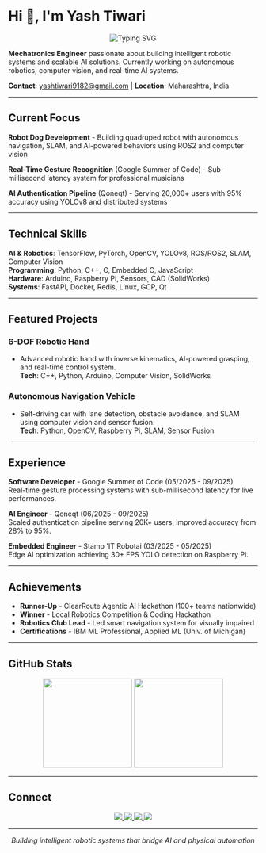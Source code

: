 # Hi 👋, I'm Yash Tiwari

<p align="center">
  <img src="https://readme-typing-svg.demolab.com?font=Fira+Code&size=24&pause=1000&color=00D4FF&center=true&vCenter=true&width=600&lines=AI+%26+Robotics+Engineer;Machine+Learning+Specialist;Autonomous+Systems+Developer" alt="Typing SVG" />
</p>

**Mechatronics Engineer** passionate about building intelligent robotic systems and scalable AI solutions. Currently working on autonomous robotics, computer vision, and real-time AI systems.

**Contact**: yashtiwari9182@gmail.com | **Location**: Maharashtra, India

---

## Current Focus

**Robot Dog Development** - Building quadruped robot with autonomous navigation, SLAM, and AI-powered behaviors using ROS2 and computer vision

**Real-Time Gesture Recognition** (Google Summer of Code) - Sub-millisecond latency system for professional musicians

**AI Authentication Pipeline** (Qoneqt) - Serving 20,000+ users with 95% accuracy using YOLOv8 and distributed systems

---

## Technical Skills

**AI & Robotics**: TensorFlow, PyTorch, OpenCV, YOLOv8, ROS/ROS2, SLAM, Computer Vision  
**Programming**: Python, C++, C, Embedded C, JavaScript  
**Hardware**: Arduino, Raspberry Pi, Sensors, CAD (SolidWorks)  
**Systems**: FastAPI, Docker, Redis, Linux, GCP, Qt

---
## Featured Projects

### 6-DOF Robotic Hand
- Advanced robotic hand with inverse kinematics, AI-powered grasping, and real-time control system.  
**Tech**: C++, Python, Arduino, Computer Vision, SolidWorks

### Autonomous Navigation Vehicle
- Self-driving car with lane detection, obstacle avoidance, and SLAM using computer vision and sensor fusion.  
**Tech**: Python, OpenCV, Raspberry Pi, SLAM, Sensor Fusion
---

## Experience

**Software Developer** - Google Summer of Code (05/2025 - 09/2025)  
Real-time gesture processing systems with sub-millisecond latency for live performances.

**AI Engineer** - Qoneqt (06/2025 - 09/2025)  
Scaled authentication pipeline serving 20K+ users, improved accuracy from 28% to 95%.

**Embedded Engineer** - Stamp 'IT Robotai (03/2025 - 05/2025)  
Edge AI optimization achieving 30+ FPS YOLO detection on Raspberry Pi.

---

## Achievements

- **Runner-Up** - ClearRoute Agentic AI Hackathon (100+ teams nationwide)
- **Winner** - Local Robotics Competition & Coding Hackathon
- **Robotics Club Lead** - Led smart navigation system for visually impaired
- **Certifications** - IBM ML Professional, Applied ML (Univ. of Michigan)

---

## GitHub Stats

<div align="center">
  <img height="180em" src="https://github-readme-stats.vercel.app/api?username=pyandcpp-coder&show_icons=true&theme=tokyonight&include_all_commits=true&count_private=true&hide_border=true"/>
  <img height="180em" src="https://github-readme-stats.vercel.app/api/top-langs/?username=pyandcpp-coder&layout=compact&theme=tokyonight&hide_border=true"/>
</div>

---

## Connect

<div align="center">
  <a href="https://linkedin.com/in/yrevash" target="_blank">
    <img src="https://img.shields.io/badge/LinkedIn-0077B5?style=for-the-badge&logo=linkedin&logoColor=white" />
  </a>
  <a href="https://kaggle.com/yashtiwari9182" target="_blank">
    <img src="https://img.shields.io/badge/Kaggle-20BEFF?style=for-the-badge&logo=kaggle&logoColor=white" />
  </a>
  <a href="https://www.hackerrank.com/yashtiwari9182" target="_blank">
    <img src="https://img.shields.io/badge/HackerRank-2EC866?style=for-the-badge&logo=hackerrank&logoColor=white" />
  </a>
  <a href="https://drive.google.com/file/d/12goYsxfh0glsTDPP-AZ9MlrF77PTeQ5H/view?usp=sharing" target="_blank">
    <img src="https://img.shields.io/badge/Resume-FF5722?style=for-the-badge&logo=googledrive&logoColor=white" />
  </a>
</div>

---

<div align="center">
  <p><em>Building intelligent robotic systems that bridge AI and physical automation</em></p>
</div>
